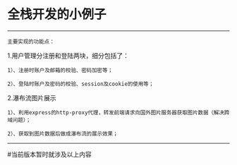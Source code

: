 # 全栈开发的小例子


---


`主要实现的功能点：`

1.用户管理分注册和登陆两块，细分包括了：

	1）、注册时账户及邮箱的校验、密码加密等；

	2）、登陆时账户及密码的校验、session及cookie的使用等；

2.瀑布流图片展示

	1）、利用express的http-proxy代理，转发前端请求向国外图片服务器获取图片数据（解决跨域问题）；

	2）、获取到图片数据后做成瀑布流的展示效果；


---



#当前版本暂时就涉及以上内容
